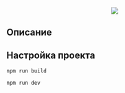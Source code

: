 <h1 align="center"></h1>
<p align="center">
  <img src="https://img.shields.io/badge/made%20by-opv1-blue.svg">
</p>

## Описание

## Настройка проекта

```
npm run build
```

```
npm run dev
```
